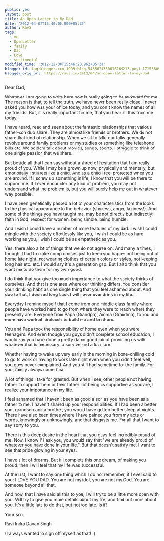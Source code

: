 ```yaml
---
public: yes
layout: post
title: An Open Letter to My Dad
date: '2012-04-02T15:40:00.000+05:30'
author: RavS
tags:
  - me 
  - OpenLetter 
  - family 
  - Dad 
  - Love 
  - sentimental
modified_time: '2012-12-30T15:46:23.962+05:30'
blogger_id: tag:blogger.com,1999:blog-5435629330016169213.post-1715360972772671768
blogger_orig_url: https://ravs.in/2012/04/an-open-letter-to-my-dad
---
```


Dear Dad,

Whatever I am going to write here now is really going to be awkward for me. The reason is that, to tell the truth, we have never been really close. I never asked you how was your office today, and you don't know the names of all my friends. But, it is really important for me, that you hear all this from me today.

I have heard, read and seen about the fantastic relationships that various father-son duo share. They are almost like friends or brothers. We do not share that kind of relationship. When we sit to talk, our talks generally revolve around family problems or my studies or something like telephone bills etc. We seldom talk about movies, songs, sports. I struggle to think of one single passion that we share.

But beside all that I can say without a shred of hesitation that I am really proud of you. While I may be a grown up now, physically and mentally, but emotionally I still feel like a child. And as a child I feel protected when you are around. If I screw up something in life, I know that you will be there to support me. If I ever encounter any kind of problem, you may not understand what the problem is, but you will surely help me out in whatever way possible.

I have been genetically passed a lot of your characteristics from the looks to the physical appearance to the behavior (shyness, anger, laziness!). And some of the things you have taught me, may be not directly but indirectly: faith in God, respect for women, being simple, being humble.

And I wish I could have a number of more features of my dad. I wish I could mingle with the society effortlessly like you, I wish I could be as hard working as you, I wish I could be as empathetic as you.

Yes, there also a lot of things that we do not agree on. And many a times, I thought I had to make compromises just to keep you happy: not being out of home late night, not wearing clothes of certain colors or styles, not keeping long hair etc. etc. I would say it's a generation gap. But I also think that you want me to do them for my own good.

I do think that you give too much importance to what the society thinks of ourselves. And that is one area where our thinking differs. You consider your drinking habit as one single thing that you feel ashamed about. And due to that, I decided long back I will never ever drink in my life.

Everyday I remind myself that I come from one middle class family where people have worked hard to go from where they were to reach where they presently are. Everyone from Papa (Grandpa), Amma (Grandma), to you and mom have worked  tirelessly to build me and brothers.

You and Papa took the responsibility of home even when you were teenagers. And even though you guys didn't complete school education, I would say you have done a pretty damn good job of providing us with whatever that is necessary to survive and a lot more.

Whether having to wake up very early in the morning in bone-chilling cold to go to work or having to work late night even when you didn't feel well, you guys never complained. And you still had sometime for the family. For you, family always came first.

A lot of things I take for granted. But when I see, other people not having father to support them or their father not being as supportive as you are, I realize your importance in my life.

I feel ashamed that I haven't been as good a son as you have been as a father to me. I haven't shared up your responsibilities. If I had been a better son, grandson and a brother, you would have gotten better sleep at nights. There have also been times where I have pained you from my acts or words, knowingly or unknowingly, and that disgusts me. For all that I want to say sorry to you.

There is this deep desire in the heart that you guys feel incredibly proud of me. Now, I know if I ask you, you would say that "we are already proud of whatever you have done in your life.". But that doesn't satisfy me. I want to see that pride glowing in your eyes.

I have a lot of dreams. But if I complete this one dream, of making you proud, then I will feel that my life was successful.

At the last, I want to say one thing which I do not remember, if I ever said to you: I LOVE YOU DAD. You are not my idol, you are not my God. You are someone beyond all that.

And now, that I have said all this to you, I will try to be a little more open with you. Will try to give you more details about my life, and find out more about you. It's a little late to do that, but not too late. Is it?

Your son,

Ravi Indra Davan Singh

(I always wanted to sign off myself as that! :)
